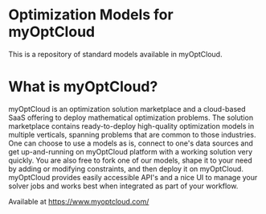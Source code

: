 # Optimization Models for myOptCloud

This is a repository of standard models available in myOptCloud. 

# What is myOptCloud?

myOptCloud is an optimization solution marketplace and a cloud-based SaaS offering to deploy mathematical optimization problems. The solution marketplace contains ready-to-deploy high-quality optimization models in multiple verticals, spanning problems that are common to those industries. One can choose to use a models as is, connect to one's data sources and get up-and-running on myOptCloud platform with a working solution very quickly. You are also free to fork one of our models, shape it to your need by adding or modifying constraints, and then deploy it on myOptCloud. myOptCloud provides easily accessible API's and a nice UI to manage your solver jobs and works best when integrated as part of your workflow.

Available at https://www.myoptcloud.com/

